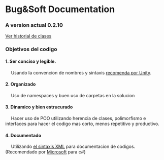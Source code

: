 # Bug&Soft Documentation

### A version actual 0.2.10
[Ver historial de clases](https://github.com/DrAsin/Bug_and_Soft/blob/master/Documentacion/Historial.md)

### Objetivos del codigo
#### 1. Ser conciso y legible.
&emsp; Usando la convencion de nombres y sintaxis [recomenda por Unity](https://learn.unity.com/tutorial/conventions-and-syntax#).
#### 2. Organizado
&emsp; Uso de namespaces y buen uso de carpetas en la solucion
#### 3. Dinamico y bien estrucurado
&emsp; Hacer uso de POO utilizando herencia de clases, polimorfismo e interfaces para hacer el codigo mas corto, menos repetitivo y productivo.
#### 4. Documentado
&emsp; Utilizando [el sintaxis XML](https://www.doxygen.nl/manual/xmlcmds.html) para documentacion de codigos. (Recomendado por [Microsoft](https://docs.microsoft.com/en-us/dotnet/csharp/language-reference/xmldoc/recommended-tags) para c#)